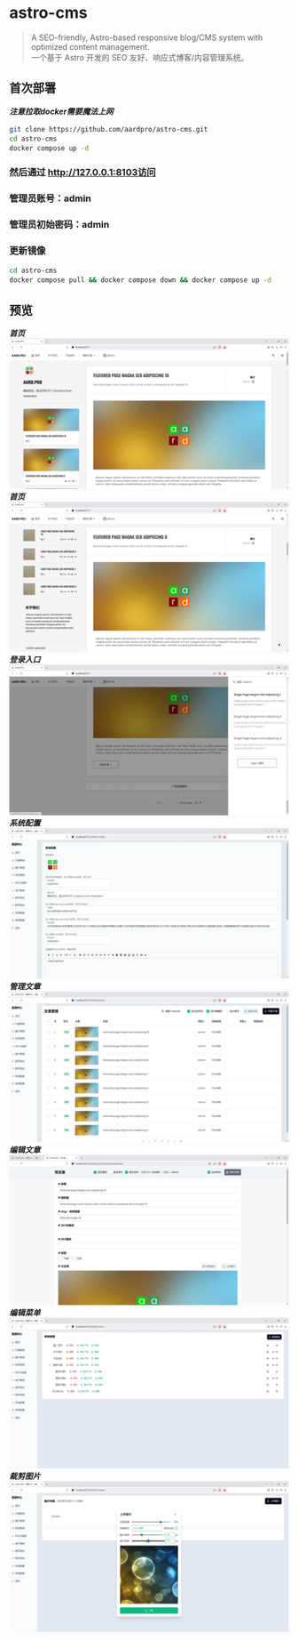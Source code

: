 # astro-cms
> A SEO-friendly, Astro-based responsive blog/CMS system with optimized content management.    
> 一个基于 Astro 开发的 SEO 友好、响应式博客/内容管理系统。    

## 首次部署
***注意拉取docker需要魔法上网***
```bash
git clone https://github.com/aardpro/astro-cms.git
cd astro-cms
docker compose up -d
```
### 然后通过 http://127.0.0.1:8103访问
### 管理员账号：admin
### 管理员初始密码：admin

### 更新镜像
```bash
cd astro-cms
docker compose pull && docker compose down && docker compose up -d
```

## 预览
***首页***
![](./assets/home-1.webp)
***首页***
![](./assets/home-2.webp)
***登录入口***
![](./assets/home-3.webp)
***系统配置***
![](./assets/admin-1.webp)
***管理文章***
![](./assets/admin-5.webp)
***编辑文章***
![](./assets/admin-2.webp)
***编辑菜单***
![](./assets/admin-3.webp)
***裁剪图片***
![](./assets/admin-4.webp)